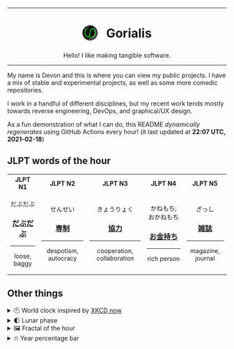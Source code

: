 ***

<h1 align="center">
<sub>
    <img src="readme/resources/avatar.png" height="36">
</sub>
&nbsp;
Gorialis
</h1>
<p align="center">
Hello! I like making tangible software.
</p>

***

My name is Devon and this is where you can view my public projects. I have a mix of stable and experimental projects, as well as some more comedic repositories.

I work in a handful of different disciplines, but my recent work tends mostly towards reverse engineering, DevOps, and graphical/UX design.

As a fun demonstration of what I can do, this README *dynamically regenerates* using GitHub Actions every hour! (it last updated at **22:07 UTC, 2021-02-18**)

<h2>JLPT words of the hour</h2>
<table>
    <tr>
        <th>JLPT N1</th>
        <th>JLPT N2</th>
        <th>JLPT N3</th>
        <th>JLPT N4</th>
        <th>JLPT N5</th>
    </tr>
    <tr>
        <td>
            <p align="center">だぶだぶ</p>
            <h3 align="center"><b><a href="https://jisho.org/search/%E3%81%A0%E3%81%B6%E3%81%A0%E3%81%B6">だぶだぶ</a></b></h3>
            <hr>
            <p align="center">loose,<wbr> baggy</p>
        </td>
        <td>
            <p align="center">せんせい</p>
            <h3 align="center"><b><a href="https://jisho.org/search/%E5%B0%82%E5%88%B6">専制</a></b></h3>
            <hr>
            <p align="center">despotism,<wbr> autocracy</p>
        </td>
        <td>
            <p align="center">きょうりょく</p>
            <h3 align="center"><b><a href="https://jisho.org/search/%E5%8D%94%E5%8A%9B">協力</a></b></h3>
            <hr>
            <p align="center">cooperation,<wbr> collaboration</p>
        </td>
        <td>
            <p align="center">かねもち; おかねもち</p>
            <h3 align="center"><b><a href="https://jisho.org/search/%E3%81%8A%E9%87%91%E6%8C%81%E3%81%A1">お金持ち</a></b></h3>
            <hr>
            <p align="center">rich person</p>
        </td>
        <td>
            <p align="center">ざっし</p>
            <h3 align="center"><b><a href="https://jisho.org/search/%E9%9B%91%E8%AA%8C">雑誌</a></b></h3>
            <hr>
            <p align="center">magazine,<wbr> journal</p>
        </td>
    </tr>
</table>

<h2>Other things</h2>
<details>
<summary>🕙  World clock inspired by <a href="https://xkcd.com/now">XKCD now</a></summary>

> <img src="generated/now.png" width="512">

</details>
<details>
<summary>🌓 Lunar phase</summary>

The moon is approximately 26.36% through its phase (First Quarter).

</details>
<details>
<summary>&#x1f5bc; Fractal of the hour</summary>

> <img src="generated/fractal.png" width="512">

</details>
<details>
<summary>&#x23f2; Year percentage bar</summary>
<pre><code>2021 [██▁▁▁▁▁▁▁▁▁▁▁▁▁▁▁▁▁▁] 13.40%</code></pre>
</details>
